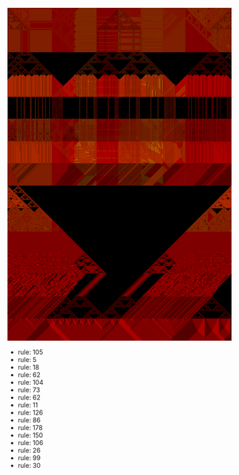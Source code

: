 ![photo](./output.png) 
 * rule: 105
* rule: 5
* rule: 18
* rule: 62
* rule: 104
* rule: 73
* rule: 62
* rule: 11
* rule: 126
* rule: 86
* rule: 178
* rule: 150
* rule: 106
* rule: 26
* rule: 99
* rule: 30
